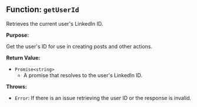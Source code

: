 ## Function: `getUserId`

Retrieves the current user's LinkedIn ID.

**Purpose:**

Get the user's ID for use in creating posts and other actions.

**Return Value:**

- `Promise<string>`
  - A promise that resolves to the user's LinkedIn ID.

**Throws:**

- `Error`: If there is an issue retrieving the user ID or the response is invalid.
